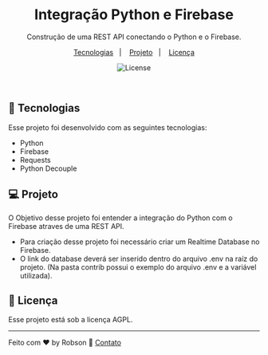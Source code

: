<h1 align="center"> Integração Python e Firebase </h1>

<p align="center">
Construção de uma REST API conectando o Python e o Firebase. <br/>
</p>

<p align="center">
  <a href="#-tecnologias">Tecnologias</a>&nbsp;&nbsp;&nbsp;|&nbsp;&nbsp;&nbsp;
  <a href="#-projeto">Projeto</a>&nbsp;&nbsp;&nbsp;|&nbsp;&nbsp;&nbsp;
  <a href="#memo-licença">Licença</a>
</p>

<p align="center">
  <img alt="License" src="https://img.shields.io/static/v1?label=license&message=AGPL&color=49AA26&labelColor=000000">
</p>

<br>

## 🚀 Tecnologias

Esse projeto foi desenvolvido com as seguintes tecnologias:

- Python
- Firebase
- Requests
- Python Decouple

## 💻 Projeto

O Objetivo desse projeto foi entender a integração do Python com o Firebase atraves de uma REST API.
- Para criação desse projeto foi necessário criar um Realtime Database no Firebase.
- O link do database deverá ser inserido dentro do arquivo .env na raíz do projeto. (Na pasta contrib possui o exemplo do arquivo .env e a variável utilizada).

## :memo: Licença

Esse projeto está sob a licença AGPL.

---

Feito com ♥ by Robson :wave: [Contato](https://www.linkedin.com/in/robsonlopesjr/)